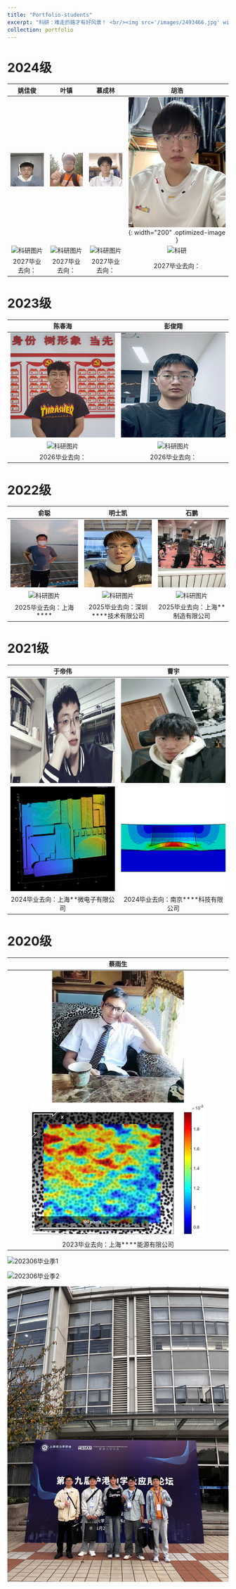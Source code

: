 ```yaml
---
title: "Portfolio-students"
excerpt: "科研：难走的路才有好风景！ <br/><img src='/images/2493466.jpg' width='50%'>"
collection: portfolio
---
```


# 2024级

|姚佳俊| 叶镇| 慕成林| 胡浩| 
|:-----------:|:----------:|:----------:|:----------:|
|![姚佳俊](/images/students/姚佳俊1.jpg "姚佳俊")| ![叶镇](/images/students/叶镇1.jpg "叶镇")| ![慕成林](/images/students/慕成林1.jpg "慕成林")| ![胡浩](/images/students/胡浩.jpeg "胡浩"){: width="200" .optimized-image }|
|![科研图片](/images/students/姚佳俊_科研.png "科研")| ![科研图片](/images/students/叶镇_科研.png "科研")| ![科研图片](/images/students/慕成林_科研.png "科研")| ![科研](/images/students/胡浩_科研.png "科研")|
|2027毕业去向：  |2027毕业去向：  |2027毕业去向：  |2027毕业去向：  |


# 2023级

|陈春海| 彭俊翔| 
|:-----------:|:----------:|
|![陈春海](/images/students/陈春海1.jpg "陈春海")| ![彭俊翔](/images/students/彭俊翔1.jpg "彭俊翔")|
|![科研图片](/images/students/陈春海_科研.png "科研")| ![科研图片](/images/students/彭俊翔_科研.png "科研")|
|2026毕业去向： |2026毕业去向： |




# 2022级

|俞聪|明士凯|石鹏|
|:-------:|:-----------:|:-------------:|
|![俞聪](/images/students/俞聪1.jpg "俞聪")|![明士凯](/images/students/明士凯1.jpg "明士凯")|![石鹏](/images/students/石鹏1.jpg "石鹏")|
|![科研图片](/images/students/俞聪_科研.png "科研")| ![科研图片](/images/students/明士凯_科研.png "科研")| ![科研图片](/images/students/石鹏_科研.png "科研")|
|2025毕业去向：上海****|2025毕业去向：深圳****技术有限公司|2025毕业去向：上海**制造有限公司|



# 2021级

|于帝伟| 曹宇|
|:-----------:|:----------:|
|![于帝伟](/images/students/于帝伟1.jpg "于帝伟")| ![曹宇](/images/students/曹宇1.jpg "曹宇")|
|![科研图片](/images/students/微信图片_于帝伟.png "科研")| ![科研图片](/images/students/微信图片_曹宇.png "科研")|
|2024毕业去向：上海**微电子有限公司|2024毕业去向：南京****科技有限公司|

# 2020级

|蔡雨生|
|:---------:|
|![蔡雨生](/images/students/蔡雨生1.jpg "蔡雨生") ![科研图片](/images/students/epsilon_yy1.png "科研")|
|2023毕业去向：上海****能源有限公司|

![202306毕业季1](/images/students/202306毕业季1.jpg "202306毕业季合影1")  

![202306毕业季2](/images/students/202306毕业季2.jpg "202306毕业季合影2")

![202411沪港论坛](/images/students/第19届沪港力学.jpg "第19届沪港力学合影")
